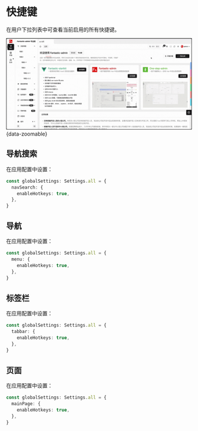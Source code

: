 # 快捷键

在用户下拉列表中可查看当前启用的所有快捷键。

![](/hotkeys.gif){data-zoomable}

## 导航搜索

在应用配置中设置：

```ts {2-4}
const globalSettings: Settings.all = {
  navSearch: {
    enableHotkeys: true,
  },
}
```

## 导航

在应用配置中设置：

```ts {2-4}
const globalSettings: Settings.all = {
  menu: {
    enableHotkeys: true,
  },
}
```

## 标签栏 <sup class="pro-badge" />

在应用配置中设置：

```ts {2-4}
const globalSettings: Settings.all = {
  tabbar: {
    enableHotkeys: true,
  },
}
```

## 页面 <sup class="pro-badge" />

在应用配置中设置：

```ts {2-4}
const globalSettings: Settings.all = {
  mainPage: {
    enableHotkeys: true,
  },
}
```